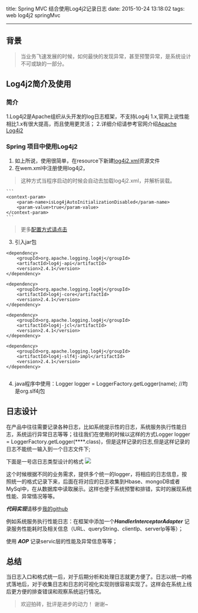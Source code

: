 
title: Spring MVC 结合使用Log4j2记录日志
date: 2015-10-24 13:18:02
tags: web log4j2 springMvc

---

## 背景

> 当业务飞速发展的时候，如何最快的发现异常，甚至预警异常，是系统设计不可或缺的一部分。


## Log4j2简介及使用

### 简介

1.Log4j2是Apache组织从头开发的log日志框架，不支持Log4j 1.x,官网上说性能相比1.x有很大提高，而且使用更灵活；
2.详细介绍请参考官网介绍[Apache Log4j2](http://logging.apache.org/log4j/2.x/)

### Spring 项目中使用Log4j2

1. 如上所说，使用很简单，在resource下新建[log4j2.xml](https://github.com/DDimples/myStudy/blob/master/webDemo/web/src/main/resources/log4j2.xml)资源文件
2. 在wem.xml中注册使用log4j2，

> 这种方式当程序启动的时候会自动去加载log4j2.xml，并解析装载。

	```
	<context-param>
        <param-name>isLog4jAutoInitializationDisabled</param-name>
        <param-value>true</param-value>
   	</context-param>
    ```
    
> 更多[配置方式请点击](https://logging.apache.org/log4j/2.x/manual/webapp.html)


3. 引入jar包

```
<dependency>
    <groupId>org.apache.logging.log4j</groupId>
    <artifactId>log4j-api</artifactId>
    <version>2.4.1</version>
</dependency>

<dependency>
    <groupId>org.apache.logging.log4j</groupId>
    <artifactId>log4j-core</artifactId>
    <version>2.4.1</version>
</dependency>

<dependency>
    <groupId>org.apache.logging.log4j</groupId>
    <artifactId>log4j-jcl</artifactId>
    <version>2.4.1</version>
</dependency>

<dependency>
    <groupId>org.apache.logging.log4j</groupId>
    <artifactId>log4j-slf4j-impl</artifactId>
    <version>2.4.1</version>
</dependency>
		
```

4. java程序中使用：Logger logger = LoggerFactory.getLogger(name); //均是org.slf4j包


## 日志设计

在产品中往往需要记录各种日志，比如系统提示性的日志，系统服务执行性能日志，系统运行异常日志等等；往往我们在使用的时候以这样的方式Logger logger = LoggerFactory.getLogger(****.class)，但是这样记录的日志,但是这样记录的日志不能统一输入到一个日志文件下;

下面是一号店日志类型设计的格式
![](http://pic.yupoo.com/ch1991eng/F8HsT4Yf/medish.jpg)



这个时候根据不同的业务需求，提供多个统一的logger，将相应的日志信息，按照统一的格式记录下来，后面在将对应的日志收集到Hbase、mongoDB或者MySql中，在从数据库中读取展示。这样也便于系统预警和排错，实时的展现系统性能、异常情况等等。

***代码实现***请移步[我的github](https://github.com/DDimples/myStudy/tree/master/webDemo/common/src/main/java/com/mystudy/web/common/log)

例如系统服务执行性能日志：在框架中添加一个***HandlerInterceptorAdapter*** 记录服务性能耗时及相关信息（URL、queryString、clientIp、serverIp等等）；

使用 ***AOP*** 记录servic层的性能及异常信息等等；


## 总结

当日志入口和格式统一后，对于后期分析和处理日志就更方便了。日志以统一的格式落地后，对于收集日志和日志的可视化实现则很容易实现了。这样会在系统上线后更方便的排查错误和观察系统运行情况。


> 欢迎拍砖，批评是进步的动力！ 谢谢~





